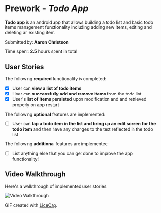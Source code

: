 # Prework - *Todo App*

**Todo app** is an android app that allows building a todo list and basic todo items management functionality including adding new items, editing and deleting an existing item.

Submitted by: **Aaron Christson**

Time spent: **2.5** hours spent in total

## User Stories

The following **required** functionality is completed:

* [x] User can **view a list of todo items**
* [x] User can **successfully add and remove items** from the todo list
* [x] User's **list of items persisted** upon modification and and retrieved properly on app restart

The following **optional** features are implemented:

* [ ] User can **tap a todo item in the list and bring up an edit screen for the todo item** and then have any changes to the text reflected in the todo list

The following **additional** features are implemented:

* [ ] List anything else that you can get done to improve the app functionality!

## Video Walkthrough

Here's a walkthrough of implemented user stories:

<img src='https://imgur.com/a/ebqucPj.gif' title='Video Walkthrough' width='' alt='Video Walkthrough' />

GIF created with [LiceCap](http://www.cockos.com/licecap/).

